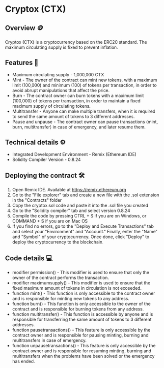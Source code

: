 # Cryptox (CTX)

## Overview  🪙

Cryptox (CTX) is a cryptocurrency based on the ERC20 standard. The maximum circulating supply is fixed to prevent inflation.

## Features 📃

* Maximum circulating supply - 1,000,000 CTX
* Mint - The owner of the contract can mint new tokens, with a maximum limit (100,000) and minimum (100) of tokens per transaction, in order to avoid abrupt manipulations that affect the price.
* Burn - The contract owner can burn tokens with a maximum limit (100,000) of tokens per transaction, in order to maintain a fixed maximum supply of circulating tokens.
* Multitransfer - Anyone can make multiple transfers, when it is required to send the same amount of tokens to 3 different addresses.
* Pause and unpause - The contract owner can pause transactions (mint, burn, multitransfer) in case of emergency, and later resume them.

## Technical details ⚙️

* Integrated Development Environment - Remix (Ethereum IDE)
* Solidity Compiler Version - 0.8.24

## Deploying the contract 🛠️

1. Open Remix IDE. Available at https://remix.ethereum.org
2. Go to the "File explorer" tab and create a new file with the .sol extension in the "Contracts" folder
3. Copy the cryptox.sol code and paste it into the .sol file you created
4. Go to the "Solidity compiler" tab and select version 0.8.24
5. Compile the code by pressing CTRL + S if you are on Windows, or COMMAND + S if you are on Mac OS
6. If you find no errors, go to the "Deploy and Execute Transactions" tab and select your "Environment" and "Account." Finally, enter the "Name" and "Symbol" of your cryptocurrency. Once done, click "Deploy" to deploy the cryptocurrency to the blockchain.

## Code details 💻

*  modifier permission() - This modifier is used to ensure that only the owner of the contract performs the transaction.
*  modifier maximumsupply() - This modifier is used to ensure that the fixed maximum amount of tokens in circulation is not exceeded.
*  function mint() - This function is only accessible to the contract owner and is responsible for minting new tokens to any address.
*  function burn() - This function is only accessible to the owner of the contract and is responsible for burning tokens from any address.
*  function multitransfer() - This function is accessible by anyone and is responsible for transferring the same amount of tokens to 3 different addresses.
*  function pausetransactions() - This feature is only accessible by the contract owner and is responsible for pausing minting, burning and multitransfers in case of emergency.
*  function unpausetransactions() - This feature is only accessible by the contract owner and is responsible for resuming minting, burning and multitransfers when the problems have been solved or the emergency has ended.

